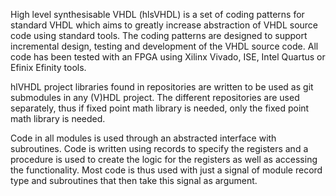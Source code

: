 High level synthesisable VHDL (hlsVHDL) is a set of coding patterns for standard VHDL which aims to greatly increase abstraction of VHDL source code using standard tools. The coding patterns are designed to support incremental design, testing and development of the VHDL source code. All code has been tested with an FPGA using Xilinx Vivado, ISE, Intel Quartus or Efinix Efinity tools.

hlVHDL project libraries found in repositories are written to be used as git submodules in any (V)HDL project. The different repositories are used separately, thus if fixed point math library is needed, only the fixed point math library is needed. 

Code in all modules is used through an abstracted interface with subroutines. Code is written using records to specify the registers and a procedure is used to create the logic for the registers as well as accessing the functionality. Most code is thus used with just a signal of module record type and subroutines that then take this signal as argument.
